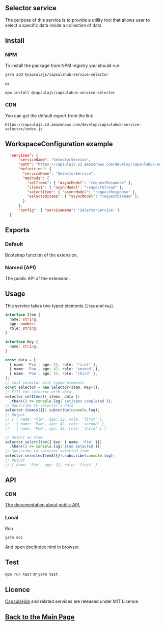 ## Selector service

The purpose of this service is to provide a utility tool that allows user to select a specific data 
inside a collection of data.

## Install

### NPM

To install the package from NPM registry you should run

    yarn add @capsulajs/capsulahub-service-selector

or

    npm install @capsulajs/capsulahub-service-selector

### CDN

You can get the default export from the link

    https://capsulajs.s3.amazonaws.com/develop/capsulahub-service-selector/index.js

## WorkspaceConfiguration example

```json
  "services": {
      "serviceName": "SelectorService",
      "path": "https://capsulajs.s3.amazonaws.com/develop/capsulahub-service-selector/index.js",
      "definition": {
        "serviceName": "SelectorService",
        "methods": {
          "setItems": { "asyncModel": "requestResponse" },
          "items$": { "asyncModel": "requestStream" },
          "selectItem": { "asyncModel": "requestResponse" },
          "selectedItem$": { "asyncModel": "requestStream" },
        }
      },
      "config": { "serviceName": "SelectorService" }
  }
```

## Exports

### Default

Bootstrap function of the extension.

### Named (API)

The public API of the extension.

## Usage

This service takes two typed elements (`Item` and `Key`).

```typescript
interface Item {
  name: string;
  age: number;
  role: string;
}

interface Key {
  name: string;
}

const data = [
  { name: 'Pim', age: 22, role: 'first' },
  { name: 'Pam', age: 42, role: 'second' },
  { name: 'Pom', age: 32, role: 'third' },
];
// Init selector with typed elements
const selector = new Selector<Item, Key>();
// Fill the selector with data
selector.setItems({ items: data })
  .then(() => console.log(`setItems completed`));
// Subscribe to selector's data
selector.items$({}).subscribe(console.log);
// Output 
// [ { name: 'Pim', age: 22, role: 'first' },
//   { name: 'Pam', age: 42, role: 'second' },
//   { name: 'Pom', age: 32, role: 'third' } ]

// Select an Item
selector.selectItem({ key: { name: 'Pim' }})
  .then(() => console.log(`Item selected`));
// Subscribe to selector selected item
selector.selectedItem$({}).subscribe(console.log);
// Output
// { name: 'Pim', age: 22, role: 'first' }
```

## API

### CDN

[The documentation about public API.](https://capsulajs.s3.amazonaws.com/develop/capsulahub-service-selector/doc/index.html)

### Local

Run 

```bash
yarn doc
```

And open [doc/index.html](./doc/index.html) in browser.

## Test

`npm run test` or `yarn test`

## Licence

[CapsulaHub](https://github.com/capsulajs/capsulahub) and related services are released under MIT Licence.

## [Back to the Main Page](../../README.md)
